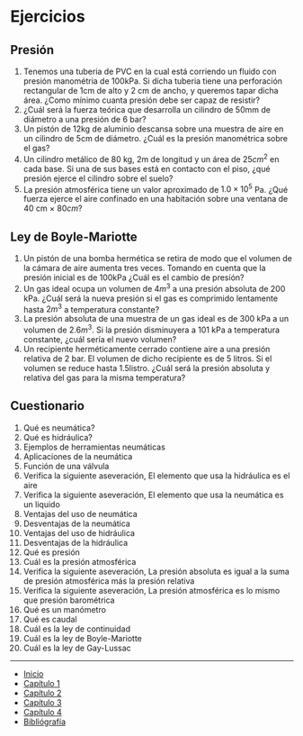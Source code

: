 # Ejercicios

## Presión

1. Tenemos una tuberia de PVC en la cual está corriendo un fluido con presión manométria de 100kPa. Si dicha tuberia tiene una perforación rectangular de 1cm de alto y 2 cm de ancho, y queremos tapar dicha área. ¿Como mínimo cuanta presión debe ser capaz de resistir?
2. ¿Cuál será la fuerza teórica que desarrolla un cilindro de 50mm de diámetro a una presión de 6 bar?
3. Un pistón de 12kg de aluminio descansa sobre una muestra de aire en un cilindro de 5cm de diámetro. ¿Cuál es la presión manométrica sobre el gas?
4. Un cilindro metálico de 80 kg, 2m de longitud y un área de $25cm^2$ en cada base. Si una de sus bases está en contacto con el piso, ¿qué presión ejerce el cilindro sobre el suelo?
5. La presión atmosférica tiene un valor aproximado de $1.0 \times 10^5$ Pa. ¿Qué fuerza ejerce el aire confinado en una habitación sobre una ventana de 40 cm $\times$ $80 cm$?

## Ley de Boyle-Mariotte

1. Un pistón de una bomba hermética se retira de modo que el volumen de la cámara de aire aumenta tres veces. Tomando en cuenta que la presión inicial es de 100kPa ¿Cuál es el cambio de presión?
2. Un gas ideal ocupa un volumen de $4m^3$ a una presión absoluta de 200 kPa. ¿Cuál será la nueva presión si el gas es comprimido lentamente hasta $2m^3$ a temperatura constante?
3. La presión absoluta de una muestra de un gas ideal es de 300 kPa a un volumen de $2.6 m^3$. Si la presión disminuyera a 101 kPa a temperatura constante, ¿cuál sería el nuevo volumen?
4. Un recipiente herméticamente cerrado contiene aire a una presión relativa de 2 bar. El volumen de dicho recipiente es de 5 litros. Si el volumen se reduce hasta 1.5listro. ¿Cuál será la presión absoluta y relativa del gas para la misma temperatura?

## Cuestionario

1. Qué es neumática?
2. Qué es hidráulica?
3. Ejemplos de herramientas neumáticas
4. Aplicaciones de la neumática
5. Función de una válvula
6. Verifica la siguiente aseveración, El elemento que usa la hidráulica es el aire
7. Verifica la siguiente aseveración, El elemento que usa la neumática es un liquido
8. Ventajas del uso de neumática
9. Desventajas de la neumática
10. Ventajas del uso de hidráulica
11. Desventajas de la hidráulica
12. Qué es presión
13. Cuál es la presión atmosférica
14. Verifica la siguiente aseveración, La presión absoluta es igual a la suma de presión atmosférica más la presión relativa
15. Verifica la siguiente aseveración, La presión atmosférica es lo mismo que presión barométrica
16. Qué es un manómetro
17. Qué es caudal
18. Cuál es la ley de continuidad
19. Cuál es la ley de Boyle-Mariotte
20. Cuál es la ley de Gay-Lussac

---

- [Inicio](../index.md)
- [Capítulo 1](./index.md)
- [Capítulo 2](../capitulo2/index.md)
- [Capítulo 3](../capitulo3/index.md)
- [Capítulo 4](../capitulo4/index.md)
- [Bibliógrafía](../bibliografia.md)
